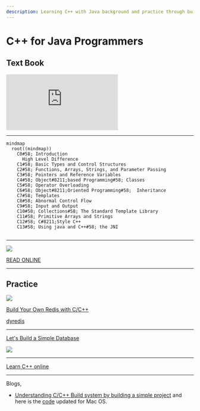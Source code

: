 ```yaml
---
description: Learning C++ with Java background and practice through building a Redis
---
```

# C++ for Java Programmers

## Text Book

![](https://ia804604.us.archive.org/BookReader/BookReaderPreview.php?id=cforjavaprogramm0000weis&subPrefix=cforjavaprogramm0000weis&itemPath=/24/items/cforjavaprogramm0000weis&server=ia804604.us.archive.org&page=leaf1&fail=preview&&scale=4&rotate=0)

***

```mermaid
mindmap
  root((mindmap))
    C0#58; Introduction
      High Level Difference
    C1#58; Basic Types and Control Structures
    C2#58; Functions, Arrays, Strings, and Parameter Passing
    C3#58; Pointers and Reference Variables
    C4#58; Object#8211;based Programming#58; Classes
    C5#58; Operator Overloading
    C6#58; Object#8211;Oriented Programming#58;  Inheritance
    C7#58; Templates
    C8#58; Abnormal Control Flow
    C9#58; Input and Output
    C10#58; Collections#58; The Standard Template Library
    C11#58; Primitive Arrays and Strings
    C12#58; C#8211;Style C++
    C13#58; Using java and C++#58; the JNI
 
```

***

![](https://raw.githubusercontent.com/changkun/modern-cpp-tutorial/master/assets/cover-2nd-en.png)

[READ ONLINE](https://changkun.de/modern-cpp/en-us/00-preface/)

***

## Practice

![](https://build-your-own.org/redis/img/book_byor_cover_1024.jpg)

[Build Your Own Redis with C/C++](https://build-your-own.org/redis/)

[dyredis](https://github.com/damonYuan/dyredis)

***

[Let's Build a Simple Database](https://cstack.github.io/db_tutorial/)

![](https://cstack.github.io/db_tutorial/assets/images/arch2.gif)

***

[Learn C++ online](https://www.learncpp.com/)

*** 

Blogs,

- [Understanding C/C++ Build system by building a simple project](https://dev.to/narasimha1997/understanding-c-c-build-system-by-building-a-simple-project-part-1-4fff) and here is the [code](https://github.com/damonYuan/memlogger) updated for Mac OS.

